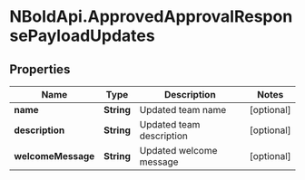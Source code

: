 # NBoldApi.ApprovedApprovalResponsePayloadUpdates

## Properties

Name | Type | Description | Notes
------------ | ------------- | ------------- | -------------
**name** | **String** | Updated team name | [optional] 
**description** | **String** | Updated team description | [optional] 
**welcomeMessage** | **String** | Updated welcome message | [optional] 



